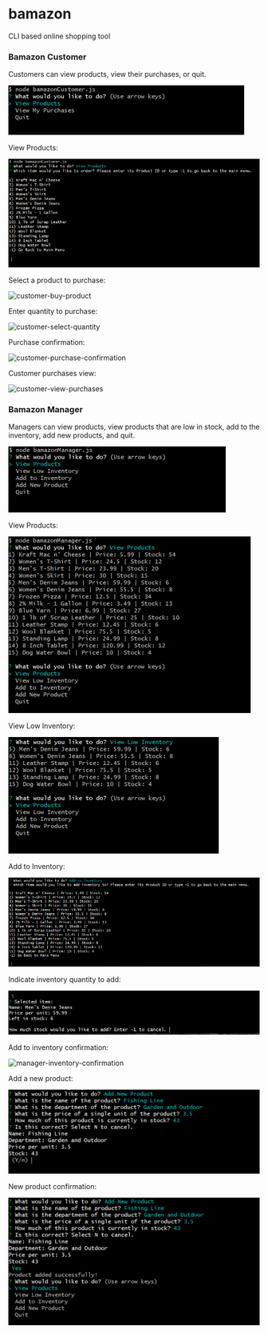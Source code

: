 # bamazon
CLI based online shopping tool

### Bamazon Customer

Customers can view products, view their purchases, or quit.

![customer-start](images/bamazonCustomerStart.png)

View Products:

![customer-view-products](images/bamazonCustomerViewProducts.png)

Select a product to purchase:

![customer-buy-product](image/bamazonCustomerBuyProductConfirm.png)

Enter quantity to purchase:

![customer-select-quantity](image/bamazonCustomerBuyProductQuantity.png)

Purchase confirmation:

![customer-purchase-confirmation](image/bamazonCustomerPurchaseConfirmation.png)

Customer purchases view:

![customer-view-purchases](image/bamazonCustomerViewPurchases.png)

### Bamazon Manager

Managers can view products, view products that are low in stock, add to the inventory, add new products, and quit.

![manager-start](images/bamazonManagerStart.png)

View Products:

![manager-view-products](images/bamazonManagerViewProducts.png)

View Low Inventory:

![manager-view-low-inventory](images/bamazonManagerViewLowStock.png)

Add to Inventory:

![manager-add-to-stock](images/bamazonManagerAddToStock.png)

Indicate inventory quantity to add:

![manager-add-quantity](images/bamazonManagerAddQuantity.png)

Add to inventory confirmation:

![manager-inventory-confirmation](images/bamazonManagerQuantityConfirmation.png)

Add a new product:

![manager-add-product](images/bamazonManagerAddProduct.png)

New product confirmation:

![manager-add-product-confirmation](images/bamazonManagerAddProductConfirmation.png)
